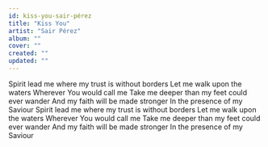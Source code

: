 ```yaml
---
id: kiss-you-sair-pérez
title: "Kiss You"
artist: "Sair Pérez"
album: ""
cover: ""
created: ""
updated: ""
---
```


Spirit lead me where my trust is without borders
Let me walk upon the waters
Wherever You would call me
Take me deeper than my feet could ever wander
And my faith will be made stronger
In the presence of my Saviour
Spirit lead me where my trust is without borders
Let me walk upon the waters
Wherever You would call me
Take me deeper than my feet could ever wander
And my faith will be made stronger
In the presence of my Saviour